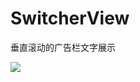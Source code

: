 # SwitcherView
垂直滚动的广告栏文字展示

[![](https://jitpack.io/v/maning0303/SwitcherView.svg)](https://jitpack.io/#maning0303/SwitcherView)
